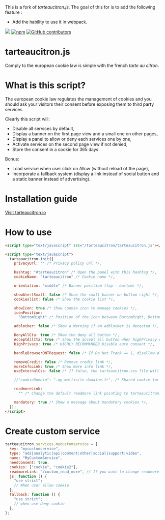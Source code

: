 This is a fork of _tarteaucitron.js_. The goal of this for is to add the following feature :

- Add the hability to use it in webpack.

[![](https://data.jsdelivr.com/v1/package/gh/AmauriC/tarteaucitron.js/badge)](https://www.jsdelivr.com/package/gh/AmauriC/tarteaucitron.js)
[![npm](https://img.shields.io/npm/v/tarteaucitronjs.svg)](https://www.npmjs.com/package/tarteaucitronjs) [![GitHub contributors](https://img.shields.io/github/contributors/AmauriC/tarteaucitron.js.svg)](https://github.com/AmauriC/tarteaucitron.js/graphs/contributors)

# tarteaucitron.js

Comply to the european cookie law is simple with the french _tarte au citron_.

# What is this script?

The european cookie law regulates the management of cookies and you should ask your visitors their consent before exposing them to third party services.

Clearly this script will:

- Disable all services by default,
- Display a banner on the first page view and a small one on other pages,
- Display a panel to allow or deny each services one by one,
- Activate services on the second page view if not denied,
- Store the consent in a cookie for 365 days.

Bonus:

- Load service when user click on Allow (without reload of the page),
- Incorporate a fallback system (display a link instead of social button and a static banner instead of advertising).

# Installation guide

[Visit tarteaucitron.io](https://tarteaucitron.io/)

# How to use

```html
<script type="text/javascript" src="/tarteaucitron/tarteaucitron.js"></script>

<script type="text/javascript">
  tarteaucitron.init({
    privacyUrl: "" /* Privacy policy url */,

    hashtag: "#tarteaucitron" /* Open the panel with this hashtag */,
    cookieName: "tarteaucitron" /* Cookie name */,

    orientation: "middle" /* Banner position (top - bottom) */,

    showAlertSmall: false /* Show the small banner on bottom right */,
    cookieslist: false /* Show the cookie list */,

    showIcon: true /* Show cookie icon to manage cookies */,
    iconPosition:
      "BottomRight" /* Position of the icon between BottomRight, BottomLeft, TopRight and TopLeft */,

    adblocker: false /* Show a Warning if an adblocker is detected */,

    DenyAllCta: true /* Show the deny all button */,
    AcceptAllCta: true /* Show the accept all button when highPrivacy on */,
    highPrivacy: true /* HIGHLY RECOMMANDED Disable auto consent */,

    handleBrowserDNTRequest: false /* If Do Not Track == 1, disallow all */,

    removeCredit: false /* Remove credit link */,
    moreInfoLink: true /* Show more info link */,
    useExternalCss: false /* If false, the tarteaucitron.css file will be loaded */,

    //"cookieDomain": ".my-multisite-domaine.fr", /* Shared cookie for subdomain website */

    readmoreLink:
      "" /* Change the default readmore link pointing to tarteaucitron.io */,

    mandatory: true /* Show a message about mandatory cookies */,
  });
</script>
```

# Create custom service

```js
tarteaucitron.services.mycustomservice = {
  key: "mycustomservice",
  type: "ads|analytic|api|comment|other|social|support|video",
  name: "MyCustomService",
  needConsent: true,
  cookies: ["cookie", "cookie2"],
  readmoreLink: "/custom_read_more", // If you want to change readmore link
  js: function () {
    "use strict";
    // When user allow cookie
  },
  fallback: function () {
    "use strict";
    // when use deny cookie
  },
};
```
